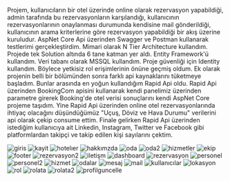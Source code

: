 Projem, kullanıcıların bir otel üzerinde online olarak rezervasyon yapabildiği, admin tarafında bu rezervasyonların karşılandığı, kullanıcının rezervasyonlarının onaylanması durumunda kendisine mail gönderildiği, kullanıcının arama kriterlerine göre rezervasyon yapabildiği bir akış üzerine kuruludur.
AspNet Core Api üzerinden Swagger ve Postman kullanarak testlerimi gerçekleştirdim.
Mimari olarak N Tier Architecture kullandım. Projede tek Solution altında 6 tane katman yer aldı. Entity Framework'ü kullandım.
Veri tabanı olarak MSSQL kullandım.
Proje güvenliği için Identity kullandım. Böylece yetkisiz rol erişimlerinin önüne geçmiş oldum.
Ek olarak projenin belli bir bölümünden sonra farklı api kaynaklarını tüketmeye başladım. Bunlar arasında en yoğun kullandığım Rapid Api oldu. 
Rapid Api üzerinden BookingCom apisini kullanarak kendi panelimiz üzerinden parametre girerek Booking'de otel verisi sonuçlarını kendi AspNet Core projeme taşıdım.
Yine Rapid Api üzerinden online otel rezervasyonlarında ihtiyaç olacağını düşündüğümüz "Uçuş, Döviz ve Hava Durumu" verilerini api olarak çekip consume ettim.
Finale gelirken Rapid Api üzerinden istediğim kullanıcıya ait Linkedin, Instagram, Twitter ve Facebook gibi platformlardan takipçi ve takip edilen kişi sayılarını çektim.

![giris](https://github.com/iremhatice/Otel-Rezervasyon-Projesi/assets/140323451/ec333482-f808-4bbb-a48e-98e364f145ad)
![kayit](https://github.com/iremhatice/Otel-Rezervasyon-Projesi/assets/140323451/0472e84e-6d75-4bc5-ab12-bc8130058543)
![hotelıer](https://github.com/iremhatice/Otel-Rezervasyon-Projesi/assets/140323451/dfaaf6d2-cc4c-4d26-9996-d69e6c43634d)
![hakkımzda](https://github.com/iremhatice/Otel-Rezervasyon-Projesi/assets/140323451/1fc7a0cb-bddc-402c-bfe4-e18e974bef0c)
![oda](https://github.com/iremhatice/Otel-Rezervasyon-Projesi/assets/140323451/ede1d22a-f499-42e7-b944-a397e2f59df8)
![oda2](https://github.com/iremhatice/Otel-Rezervasyon-Projesi/assets/140323451/cd970980-cae0-4403-b605-ade35b896882)
![hizmetler](https://github.com/iremhatice/Otel-Rezervasyon-Projesi/assets/140323451/07a75253-c64c-49e7-b7d1-265aa04aef36)
![ekip](https://github.com/iremhatice/Otel-Rezervasyon-Projesi/assets/140323451/e7060197-55f6-45de-870c-da2ad01d7ca9)
![footer](https://github.com/iremhatice/Otel-Rezervasyon-Projesi/assets/140323451/65ce926c-de1c-4052-8e89-bdfe21cdfa6d)
![rezervasyon2](https://github.com/iremhatice/Otel-Rezervasyon-Projesi/assets/140323451/3f3cc798-6b2f-4a7d-8b3f-d38b66c0fcef)
![iletişm](https://github.com/iremhatice/Otel-Rezervasyon-Projesi/assets/140323451/96e78ab2-1764-4fe0-8835-e1c8e2108854)
![dashboard](https://github.com/iremhatice/Otel-Rezervasyon-Projesi/assets/140323451/405cbc04-79ce-4e53-b708-476662bc6523)
![rezervasyon](https://github.com/iremhatice/Otel-Rezervasyon-Projesi/assets/140323451/1b2b3d02-2d72-4a27-a5c9-297b92ea892c)
![personel](https://github.com/iremhatice/Otel-Rezervasyon-Projesi/assets/140323451/7a0df7ca-fb17-4556-b37a-17635a8b8af9)
![personel2](https://github.com/iremhatice/Otel-Rezervasyon-Projesi/assets/140323451/e4066746-ad25-4599-8e5a-31bb1997d2a5)
![hizmet](https://github.com/iremhatice/Otel-Rezervasyon-Projesi/assets/140323451/da93f157-7566-4b90-b304-d88eb0d4764e)
![odalar](https://github.com/iremhatice/Otel-Rezervasyon-Projesi/assets/140323451/7c8b0824-cd84-4af8-9305-1acd531d0db3)
![mesaj](https://github.com/iremhatice/Otel-Rezervasyon-Projesi/assets/140323451/0b759cd2-fc88-4fd7-a606-cb74e3ea46fe)
![mail](https://github.com/iremhatice/Otel-Rezervasyon-Projesi/assets/140323451/0bfaf46d-7136-4346-834f-df08d3a5029c)
![kullanıcılar](https://github.com/iremhatice/Otel-Rezervasyon-Projesi/assets/140323451/27b922b3-f9d9-4695-8048-f08e42e29c97)
![lokasyon](https://github.com/iremhatice/Otel-Rezervasyon-Projesi/assets/140323451/7a89e582-5731-4792-9051-20b73c8d7b60)
![rol](https://github.com/iremhatice/Otel-Rezervasyon-Projesi/assets/140323451/39e1e2ec-6029-4f8c-bf35-a1d874c57f0e)
![rolata](https://github.com/iremhatice/Otel-Rezervasyon-Projesi/assets/140323451/994b5fff-c711-44ab-9482-4d7f4503d42d)
![rolata2](https://github.com/iremhatice/Otel-Rezervasyon-Projesi/assets/140323451/a264990c-1a5a-4034-8db0-0efe16353110)
![profilguncelle](https://github.com/iremhatice/Otel-Rezervasyon-Projesi/assets/140323451/1e8d344c-f660-43b6-8247-4baf92342825)

